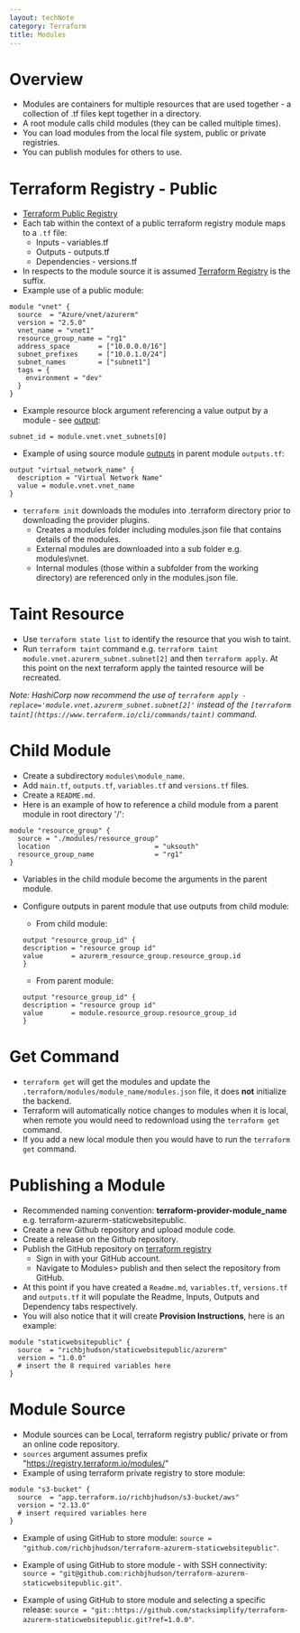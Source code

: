 ```yaml
---
layout: techNote
category: Terraform
title: Modules
---
```

# Overview

- Modules are containers for multiple resources that are used together - a collection of .tf files kept together in a directory.
- A root module calls child modules (they can be called multiple times).
- You can load modules from the local file system, public or private registries.
- You can publish modules for others to use.

# Terraform Registry - Public

- [Terraform Public Registry](https://registry.terraform.io/browse/modules?provider=azurerm)
- Each tab within the context of a public terraform registry module maps to a `.tf` file:
    - Inputs - variables.tf
    - Outputs - outputs.tf
    - Dependencies - versions.tf
- In respects to the module source it is assumed [Terraform Registry](https://registry.terraform.io/) is the suffix.
- Example use of a public module:

```
module "vnet" {
  source  = "Azure/vnet/azurerm"
  version = "2.5.0" 
  vnet_name = "vnet1"
  resource_group_name = "rg1"
  address_space       = ["10.0.0.0/16"]
  subnet_prefixes     = ["10.0.1.0/24"]
  subnet_names        = ["subnet1"]
  tags = {
    environment = "dev"
  } 
}
```

- Example resource block argument referencing a value output by a module - see [output](https://registry.terraform.io/modules/Azure/vnet/azurerm/latest?tab=outputs):

```
subnet_id = module.vnet.vnet_subnets[0]
```

- Example of using source module [outputs](https://registry.terraform.io/modules/Azure/vnet/azurerm/latest?tab=outputs) in parent module `outputs.tf`:

```
output "virtual_network_name" {
  description = "Virtual Network Name"
  value = module.vnet.vnet_name
}
```

- `terraform init` downloads the modules into .terraform directory prior to downloading the provider plugins.
    - Creates a modules folder including modules.json file that contains details of the modules. 
    - External modules are downloaded into a sub folder e.g. modules\vnet.
    - Internal modules (those within a subfolder from the working directory) are referenced only in the modules.json file.

# Taint Resource

- Use `terraform state list` to identify the resource that you wish to taint.
- Run `terraform taint` command e.g. `terraform taint module.vnet.azurerm_subnet.subnet[2]` and then `terraform apply`. At this point on the next terraform apply the tainted resource will be recreated.

*Note: HashiCorp now recommend the use of `terraform apply -replace='module.vnet.azurerm_subnet.subnet[2]'` instead of the `[terraform taint](https://www.terraform.io/cli/commands/taint)` command.*

# Child Module

- Create a subdirectory `modules\module_name`.
- Add `main.tf`, `outputs.tf`, `variables.tf` and `versions.tf` files.
- Create a `README.md`.
- Here is an example of how to reference a child module from a parent module in root directory '/':

```
module "resource_group" {
  source = "./modules/resource_group"
  location                          = "uksouth"
  resource_group_name               = "rg1" 
}
```

- Variables in the child module become the arguments in the parent module.
- Configure outputs in parent module that use outputs from child module:
  - From child module:
  ```
  output "resource_group_id" {
  description = "resource group id"
  value       = azurerm_resource_group.resource_group.id
  }
  ```

  - From parent module:   
  ```
  output "resource_group_id" {
  description = "resource group id"
  value       = module.resource_group.resource_group_id
  }
  ```

# Get Command

- `terraform get` will get the modules and update the `.terraform/modules/module_name/modules.json` file, it does **not** initialize the backend.
- Terraform will automatically notice changes to modules when it is local, when remote you would need to redownload using the `terraform get` command.
- If you add a new local module then you would have to run the `terraform get` command.

# Publishing a Module

- Recommended naming convention: **terraform-provider-module_name** e.g. terraform-azurerm-staticwebsitepublic.
- Create a new Github repository and upload module code.
- Create a release on the Github repository.
- Publish the GitHub repository on [terraform registry](https://registry.terraform.io)
  - Sign in with your GitHub account.
  - Navigate to Modules> publish and then select the repository from GitHub.
- At this point if you have created a `Readme.md`, `variables.tf`, `versions.tf` and `outputs.tf` it will populate the Readme, Inputs, Outputs and Dependency tabs respectively.
- You will also notice that it will create **Provision Instructions**, here is an example:

```
module "staticwebsitepublic" {
  source  = "richbjhudson/staticwebsitepublic/azurerm"
  version = "1.0.0"
  # insert the 8 required variables here
}
```

# Module Source

- Module sources can be Local, terraform registry public/ private or from an online code repository.
- `sources` argument assumes prefix "https://registry.terraform.io/modules/"
- Example of using terraform private registry to store module: 

```
module "s3-bucket" {
  source  = "app.terraform.io/richbjhudson/s3-bucket/aws"
  version = "2.13.0"
  # insert required variables here
}
```

- Example of using GitHub to store module: `source = "github.com/richbjhudson/terraform-azurerm-staticwebsitepublic"`.

- Example of using GitHub to store module - with SSH connectivity: `source = "git@github.com:richbjhudson/terraform-azurerm-staticwebsitepublic.git"`.

- Example of using GitHub to store module and selecting a specific release: `source = "git::https://github.com/stacksimplify/terraform-azurerm-staticwebsitepublic.git?ref=1.0.0"`.
